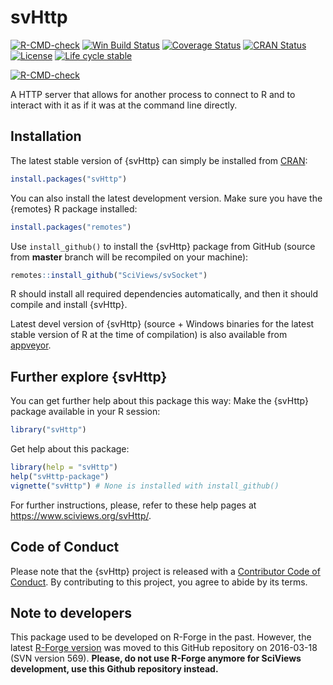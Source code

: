 # svHttp

<!-- badges: start -->

[![R-CMD-check](https://github.com/SciViews/svHttp/workflows/R-CMD-check/badge.svg)](https://github.com/SciViews/svHttp/actions) [![Win Build Status](https://ci.appveyor.com/api/projects/status/github/SciViews/svHttp?branch=master&svg=true)](https://ci.appveyor.com/project/phgrosjean/svHttp) [![Coverage Status](https://img.shields.io/codecov/c/github/SciViews/svHttp/master.svg)](https://codecov.io/github/SciViews/svHttp?branch=master) [![CRAN Status](https://www.r-pkg.org/badges/version/svHttp)](https://cran.r-project.org/package=svHttp) [![License](https://img.shields.io/badge/license-GPL-blue.svg)](https://www.gnu.org/licenses/gpl-2.0.html) [![Life cycle stable](https://img.shields.io/badge/lifecycle-stable-brightgreen.svg)](https://www.tidyverse.org/lifecycle/#stable)

[![R-CMD-check](https://github.com/SciViews/svHttp/workflows/R-CMD-check/badge.svg)](https://github.com/SciViews/svHttp/actions)
<!-- badges: end -->

A HTTP server that allows for another process to connect to R and to interact with it as if it was at the command line directly.

## Installation

The latest stable version of {svHttp} can simply be installed from [CRAN](http://cran.r-project.org):

``` r
install.packages("svHttp")
```

You can also install the latest development version. Make sure you have the {remotes} R package installed:

``` r
install.packages("remotes")
```

Use `install_github()` to install the {svHttp} package from GitHub (source from **master** branch will be recompiled on your machine):

``` r
remotes::install_github("SciViews/svSocket")
```

R should install all required dependencies automatically, and then it should compile and install {svHttp}.

Latest devel version of {svHttp} (source + Windows binaries for the latest stable version of R at the time of compilation) is also available from [appveyor](https://ci.appveyor.com/project/phgrosjean/svHttp/build/artifacts).

## Further explore {svHttp}

You can get further help about this package this way: Make the {svHttp} package available in your R session:

``` r
library("svHttp")
```

Get help about this package:

``` r
library(help = "svHttp")
help("svHttp-package")
vignette("svHttp") # None is installed with install_github()
```

For further instructions, please, refer to these help pages at <https://www.sciviews.org/svHttp/>.

## Code of Conduct

Please note that the {svHttp} project is released with a [Contributor Code of Conduct](https://contributor-covenant.org/version/2/0/CODE_OF_CONDUCT.html). By contributing to this project, you agree to abide by its terms.

## Note to developers

This package used to be developed on R-Forge in the past. However, the latest [R-Forge version](https://r-forge.r-project.org/projects/sciviews/) was moved to this GitHub repository on 2016-03-18 (SVN version 569). **Please, do not use R-Forge anymore for SciViews development, use this Github repository instead.**
